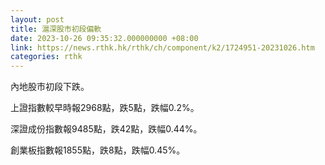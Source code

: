 ```yaml
---
layout: post
title: 滬深股市初段偏軟
date: 2023-10-26 09:35:32.000000000 +08:00
link: https://news.rthk.hk/rthk/ch/component/k2/1724951-20231026.htm
categories: rthk
---
```


內地股市初段下跌。

上證指數較早時報2968點，跌5點，跌幅0.2%。

深證成份指數報9485點，跌42點，跌幅0.44%。

創業板指數報1855點，跌8點，跌幅0.45%。
